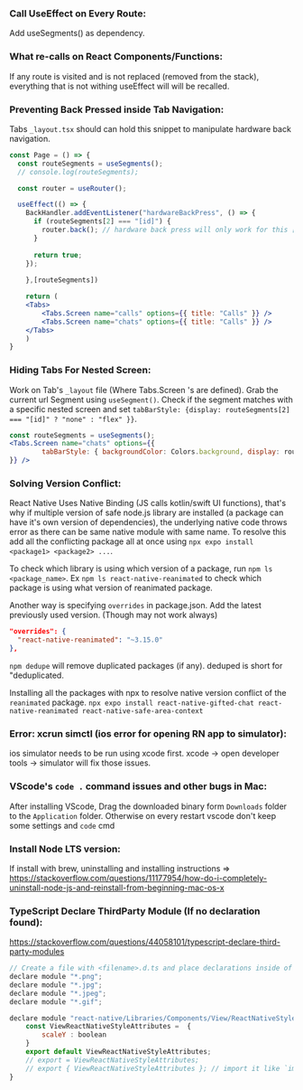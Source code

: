 ### Call UseEffect on Every Route:
Add useSegments() as dependency.

### What re-calls on React Components/Functions:
If any route is visited and is not replaced (removed from the stack), everything that is not withing useEffect will will be recalled.

### Preventing Back Pressed inside Tab Navigation:
Tabs `_layout.tsx` should can hold this snippet to manipulate hardware back navigation. 
```jsx
const Page = () => {
  const routeSegments = useSegments();
  // console.log(routeSegments);

  const router = useRouter();

  useEffect(() => {
    BackHandler.addEventListener("hardwareBackPress", () => {
      if (routeSegments[2] === "[id]") {
        router.back(); // hardware back press will only work for this [id] dynamic route.
      }
      
      return true;
    });
    
    },[routeSegments])

    return (
    <Tabs>
        <Tabs.Screen name="calls" options={{ title: "Calls" }} />
        <Tabs.Screen name="chats" options={{ title: "Calls" }} />
    </Tabs>
    )
}
```

### Hiding Tabs For Nested Screen:
Work on Tab's `_layout` file (Where Tabs.Screen 's are defined). Grab the current url Segment using `useSegment()`. Check if the segment matches with a specific nested screen and set `tabBarStyle: {display: routeSegments[2] === "[id]" ? "none" : "flex" }}`.

```jsx
const routeSegments = useSegments();
<Tabs.Screen name="chats" options={{
        tabBarStyle: { backgroundColor: Colors.background, display: routeSegments[2] === "[id]" ? "none" : "flex" }
}} />
```

### Solving Version Conflict:
React Native Uses Native Binding (JS calls kotlin/swift UI functions), that's why if multiple version of safe node.js library are installed (a package can have it's own version of dependencies), the underlying native code throws error as there can be same native module with same name. To resolve this add all the conflicting package all at once using `npx expo install <package1> <package2> ...`.

To check which library is using which version of a package, run `npm ls <package_name>`. Ex `npm ls react-native-reanimated` to check which package is using what version of reanimated package.

Another way is specifying `overrides` in package.json. Add the latest previously used version. (Though may not work always)

```json
"overrides": {
  "react-native-reanimated": "~3.15.0"
},
```

`npm dedupe` will remove duplicated packages (if any). deduped is short for "deduplicated. 
  
Installing all the packages with npx to resolve native version conflict of the `reanimated` package.
`npx expo install react-native-gifted-chat react-native-reanimated react-native-safe-area-context`

### Error: xcrun simctl (ios error for opening RN app to simulator):
ios simulator needs to be run using xcode first. xcode -> open developer tools -> simulator will fix those issues.

### VScode's `code .` command issues and other bugs in Mac:
After installing VScode, Drag the downloaded binary form `Downloads` folder to the `Application` folder.
Otherwise on every restart vscode don't keep some settings and `code` cmd

### Install Node LTS version:
If install with brew, uninstalling and installing instructions => https://stackoverflow.com/questions/11177954/how-do-i-completely-uninstall-node-js-and-reinstall-from-beginning-mac-os-x

### TypeScript Declare ThirdParty Module (If no declaration found):
https://stackoverflow.com/questions/44058101/typescript-declare-third-party-modules
```js
// Create a file with <filename>.d.ts and place declarations inside of it
declare module "*.png";
declare module "*.jpg";
declare module "*.jpeg";
declare module "*.gif";

declare module "react-native/Libraries/Components/View/ReactNativeStyleAttributes" {
    const ViewReactNativeStyleAttributes =  {
        scaleY : boolean
    }
    export default ViewReactNativeStyleAttributes;
    // export = ViewReactNativeStyleAttributes;
    // export { ViewReactNativeStyleAttributes }; // import it like `import { ViewReactNativeStyleAttributes } from 'react-native/Libraries/Components/View/ReactNativeStyleAttributes'`
}
```
